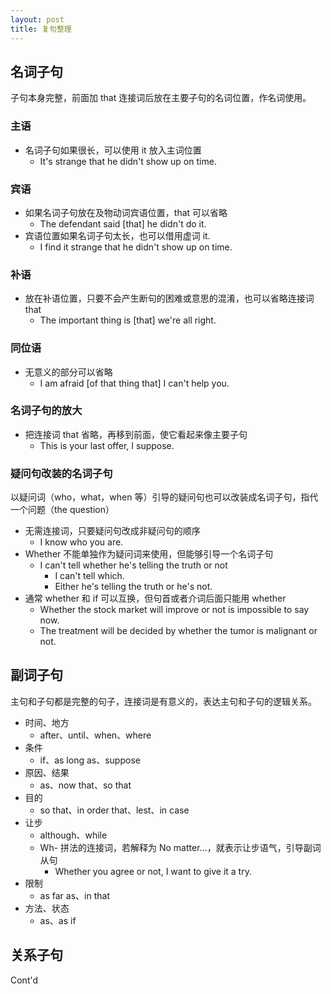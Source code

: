 ```yaml
---
layout: post
title: 复句整理
---
```

<a name="Tz7OH"></a>
## 名词子句
子句本身完整，前面加 that 连接词后放在主要子句的名词位置，作名词使用。
<a name="doq52"></a>
### 主语

- 名词子句如果很长，可以使用 it 放入主词位置
   - It's strange that he didn't show up on time.
<a name="sH75v"></a>
### 宾语

- 如果名词子句放在及物动词宾语位置，that 可以省略
   - The defendant said [that] he didn't do it.
- 宾语位置如果名词子句太长，也可以借用虚词 it.
   - I find it strange that he didn't show up on time.
<a name="DgP4W"></a>
### 补语

- 放在补语位置，只要不会产生断句的困难或意思的混淆，也可以省略连接词 that
   - The important thing is [that] we're all right.
<a name="UaBmg"></a>
### 同位语

- 无意义的部分可以省略
   - I am afraid [of that thing that] I can't help you.
<a name="PXMI5"></a>
### 名词子句的放大

- 把连接词 that 省略，再移到前面，使它看起来像主要子句
   - This is your last offer, I suppose.
<a name="Un2et"></a>
### 疑问句改装的名词子句
以疑问词（who，what，when 等）引导的疑问句也可以改装成名词子句，指代一个问题（the question）

- 无需连接词，只要疑问句改成非疑问句的顺序
   - I know who you are.
- Whether 不能单独作为疑问词来使用，但能够引导一个名词子句
   - I can't tell whether he's telling the truth or not
      - I can't tell which.
      - Either he's telling the truth or he's not.
- 通常 whether 和 if 可以互换，但句首或者介词后面只能用 whether
   - Whether the stock market will improve or not is impossible to say now.
   - The treatment will be decided by whether the tumor is malignant or not.
<a name="g2ny0"></a>
## 副词子句
主句和子句都是完整的句子，连接词是有意义的，表达主句和子句的逻辑关系。

- 时间、地方
   - after、until、when、where
- 条件
   - if、as long as、suppose
- 原因、结果
   - as、now that、so that
- 目的
   - so that、in order that、lest、in case
- 让步
   - although、while
   - Wh- 拼法的连接词，若解释为 No matter…，就表示让步语气，引导副词从句
      - Whether you agree or not, I want to give it a try.
- 限制
   - as far as、in that
- 方法、状态
   - as、as if
<a name="roMGp"></a>
## 关系子句
Cont'd

